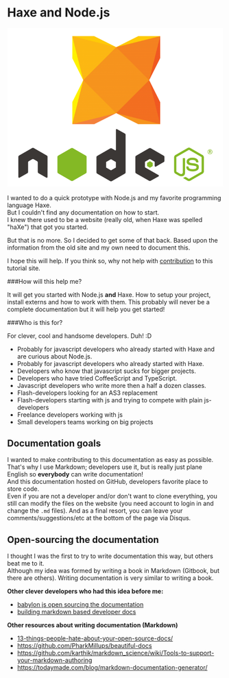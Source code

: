 # Haxe and Node.js

![Haxe logo](img/haxe_nodejs_logos.png) 

I wanted to do a quick prototype with Node.js and my favorite programming language Haxe.  
But I couldn't find any documentation on how to start.  
I knew there used to be a website (really old, when Haxe was spelled "haXe") that got you started.

But that is no more. So I decided to get some of that back.
Based upon the information from the old site and my own need to document this.

I hope this will help. If you think so, why not help with [contribution](contribute.md) to this tutorial site.


###How will this help me?

It will get you started with Node.js **and** Haxe.
How to setup your project, install externs and how to work with them. This probably will never be a complete documentation but it will help you get started!

###Who is this for?

For clever, cool and handsome developers. Duh! :D

* Probably for javascript developers who already started with Haxe and are curious about Node.js.
* Probably for javascript developers who already started with Haxe.
* Developers who know that javascript sucks for bigger projects. 
* Developers who have tried CoffeeScript and TypeScript.
* Javascript developers who write more then a half a dozen classes.
* Flash-developers looking for an AS3 replacement
* Flash-developers starting with js and trying to compete with plain js-developers
* Freelance developers working with js
* Small developers teams working on big projects  


## Documentation goals

I wanted to make contributing to this documentation as easy as possible.  
That's why I use Markdown; developers use it, but is really just plane English so **everybody** can write documentation!  
And this documentation hosted on GitHub, developers favorite place to store code.  
Even if you are not a developer and/or don't want to clone everything, you still can modify the files on the website (you need account to login in and change the `.md` files).
And as a final resort, you can leave your comments/suggestions/etc at the bottom of the page via Disqus.


## Open-sourcing the documentation

I thought I was the first to try to write documentation this way, but others beat me to it.  
Although my idea was formed by writing a book in Markdown (Gitbook, but there are others).
Writing documentation is very similar to writing a book.

**Other clever developers who had this idea before me:**  

* [babylon js open sourcing the documentation](http://blogs.msdn.com/b/eternalcoding/archive/2015/08/11/babylon-js-open-sourcing-the-documentation.aspx)
* [building markdown based developer docs](https://medium.com/code-stories/building-markdown-based-developer-docs-87c0317c56f7)


**Other resources about writing documentation (Markdown)**

* [13-things-people-hate-about-your-open-source-docs/](http://blog.smartbear.com/careers/13-things-people-hate-about-your-open-source-docs/)
* <https://github.com/PharkMillups/beautiful-docs>
* <https://github.com/karthik/markdown_science/wiki/Tools-to-support-your-markdown-authoring>
* <https://todaymade.com/blog/markdown-documentation-generator/>
